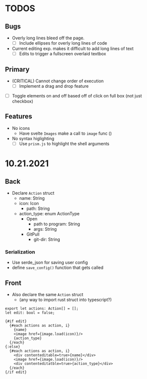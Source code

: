 # TODOS

## Bugs

- Overly long lines bleed off the page.
  - [ ] Include ellipses for overly long lines of code
- Current editing exp. makes it difficult to add long lines of text
  - [ ] Edits to trigger a fullscreen overlaid textbox

## Primary 

- (CRITICAL) Cannot change order of execution
  - [ ] Implement a drag and drop feature
-  [ ] Toggle elements on and off based off of click on full box (not just checkbox)

## Features

- No icons
  - Have svelte `Images` make a call to `image` func ()
- No syntax higlighting
  - [ ] Use `prism.js` to highlight the shell arguments

# 10.21.2021

## Back

- Declare `Action` struct
  - name: String
  - icon: Icon
    - path: String
  - action_type: enum ActionType
    - Open
      - path to program: String
      - args: String
    - GitPull
      -  git-dir: String

### Serialization

- Use serde_json for saving user config
- define `save_config()` function that gets called

## Front
 
- Also declare the same `Action` struct 
  - (any way to import rust struct into typescript?)
  
```svelte
export let actions: Action[] = [];
let edit: bool = false;

{#if edit}
  {#each actions as action, i}
    {name}
    <image href={image.load(icon)}/>
    {action_type}
  {/each}
{:else}
  {#each actions as action, i}
    <div contenteditable=true>{name}</div>
    <image href={image.load(icon)}/>
    <div contenteditatble=true>{action_type}</div>
  {/each}
{/if edit}
```

